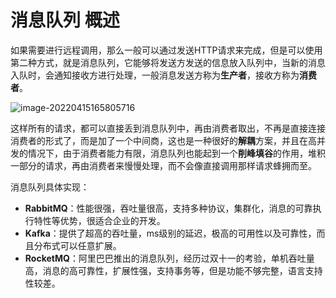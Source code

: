# 消息队列 概述

如果需要进行远程调用，那么一般可以通过发送HTTP请求来完成，但是可以使用第二种方式，就是消息队列，它能够将发送方发送的信息放入队列中，当新的消息入队时，会通知接收方进行处理，一般消息发送方称为**生产者**，接收方称为**消费者**。

![image-20220415165805716](https://cdn.jsdelivr.net/gh/letengzz/tc2/img202403092346318.jpg)

这样所有的请求，都可以直接丢到消息队列中，再由消费者取出，不再是直接连接消费者的形式了，而是加了一个中间商，这也是一种很好的**解耦**方案，并且在高并发的情况下，由于消费者能力有限，消息队列也能起到一个**削峰填谷**的作用，堆积一部分的请求，再由消费者来慢慢处理，而不会像直接调用那样请求蜂拥而至。

消息队列具体实现：

* **RabbitMQ**：性能很强，吞吐量很高，支持多种协议，集群化，消息的可靠执行特性等优势，很适合企业的开发。
* **Kafka**：提供了超高的吞吐量，ms级别的延迟，极高的可用性以及可靠性，而且分布式可以任意扩展。
* **RocketMQ**：阿里巴巴推出的消息队列，经历过双十一的考验，单机吞吐量高，消息的高可靠性，扩展性强，支持事务等，但是功能不够完整，语言支持性较差。